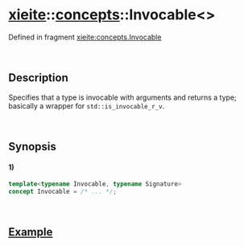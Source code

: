 # [xieite](../../xieite.md)\:\:[concepts](../../concepts.md)\:\:Invocable\<\>
Defined in fragment [xieite:concepts.Invocable](../../../src/concepts/invocable.cpp)

&nbsp;

## Description
Specifies that a type is invocable with arguments and returns a type; basically a wrapper for `std::is_invocable_r_v`.

&nbsp;

## Synopsis
#### 1)
```cpp
template<typename Invocable, typename Signature>
concept Invocable = /* ... */;
```

&nbsp;

## [Example](https://en.cppreference.com/w/cpp/types/is_invocable#Examples)
